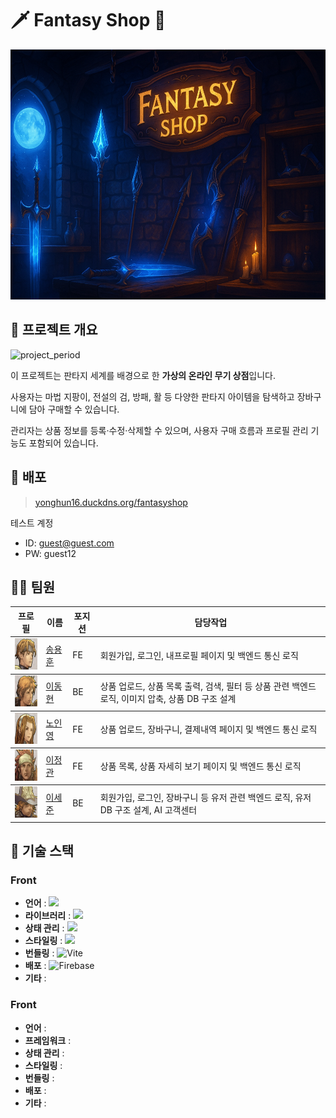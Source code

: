 # 🗡️ Fantasy Shop 🏹

<div align="center">
<img src="https://github.com/fantasy-shop/.github/blob/main/profile/project_info/title.png?raw=true" alt="판타지샵" height="400px" />
</div>

## 🧙 프로젝트 개요
![project_period](https://img.shields.io/badge/Project%20Period-2025--06--09%20~%202025--06--23-6366F1)<br>

이 프로젝트는 판타지 세계를 배경으로 한 **가상의 온라인 무기 상점**입니다.

사용자는 마법 지팡이, 전설의 검, 방패, 활 등 다양한 판타지 아이템을 탐색하고 장바구니에 담아 구매할 수 있습니다.

관리자는 상품 정보를 등록·수정·삭제할 수 있으며, 사용자 구매 흐름과 프로필 관리 기능도 포함되어 있습니다.

## 🏡 배포

> [yonghun16.duckdns.org/fantasyshop](yonghun16.duckdns.org/fantasyshop)

테스트 계정

- ID: guest@guest.com
- PW: guest12

## 💁🏻 팀원
<table>
  <thead>
    <tr>
      <th>프로필</th>
      <th>이름</th>
      <th>포지션</th>
      <th>담당작업</th>
    </tr>
  </thead>
  <tbody>
    <tr>
      <td>
        <img src="https://github.com/fantasy-shop/.github/blob/main/profile/project_info/pic1.png?raw=true" alt="송용훈" width="50" height="50" />
      </td>
      <td><a href="https://github.com/yonghun16">송용훈</a></td>
      <td>FE</td>
      <td>회원가입, 로그인, 내프로필 페이지 및 백엔드 통신 로직</td>
    </tr>
  </tbody>
  <tbody>
    <tr>
      <td>
        <img src="https://github.com/fantasy-shop/.github/blob/main/profile/project_info/pic2.png?raw=true" alt="이동현" width="50" height="50" />
      </td>
      <td><a href="https://github.com/soohofather">이동현</a></td>
      <td>BE</td>
      <td>상품 업로드, 상품 목록 출력, 검색, 필터 등 상품 관련 백엔드 로직, 이미지 압축, 상품 DB 구조 설계</td>
    </tr>
  </tbody>
  <tbody>
    <tr>
      <td>
        <img src="https://github.com/fantasy-shop/.github/blob/main/profile/project_info/pic4.png?raw=true" alt="노인영" width="50" height="50" />
      </td>
      <td><a href="https://github.com/ines2131/">노인영</a></td>
      <td>FE</td>
      <td>상품 업로드, 장바구니, 결제내역 페이지 및 백엔드 통신 로직</td>
    </tr>
  </tbody>
  <tbody>
    <tr>
      <td>
        <img src="https://github.com/fantasy-shop/.github/blob/main/profile/project_info/pic3.png?raw=true" alt="이정관" width="50" height="50" />
      </td>
      <td><a href="https://github.com/ines2131/">이정관</a></td>
      <td>FE</td>
      <td>상품 목록, 상품 자세히 보기 페이지 및 백엔드 통신 로직</td>
    </tr>
  </tbody>
  <tbody>
    <tr>
      <td>
        <img src="https://github.com/fantasy-shop/.github/blob/main/profile/project_info/pic5.png?raw=true" alt="이세준" width="50" height="50" />
      </td>
      <td><a href="https://github.com/ines2131/">이세준</a></td>
      <td>BE</td>
      <td>회원가입, 로그인, 장바구니 등 유저 관련 백엔드 로직, 유저 DB 구조 설계, AI 고객센터</td>
    </tr>
  </tbody>
</table>

## 🌈 기술 스택
### Front
- **언어** : <!-- JavaScript --><a href="https://www.ecma-international.org/"><img src="https://img.shields.io/badge/JavaScript-F7DF1E?style=flat&logo=JavaScript&logoColor=white" /></a>
- **라이브러리** : <!-- React --><a href="https://reactjs.org/"><img src="https://img.shields.io/badge/React-58B4CD?style=flat&logo=React&logoColor=white" /></a>
- **상태 관리** : <!-- Reducx --><a href="https://react-redux.js.org"><img src="https://img.shields.io/badge/Redux-764ABC?style=flat&logo=Redux&logoColor=white" /></a>
- **스타일링** : <!-- Tailwind CSS --><a href="https://tailwindcss.com"><img src="https://img.shields.io/badge/Tailwind-06B6D4?style=flat&logo=tailwindcss&logoColor=white" /></a>
- **번들링** : ![Vite](https://img.shields.io/badge/Vite-646CFF?style=flat&logo=vite&logoColor=white)
- **배포** : ![Firebase](https://img.shields.io/badge/Firebase-FFCA28?style=flat&logo=firebase&logoColor=black)
- **기타** : 
### Front
- **언어** :
- **프레임워크** :
- **상태 관리** :
- **스타일링** :
- **번들링** :
- **배포** :
- **기타** : 


